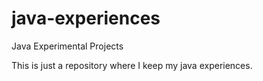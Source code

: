 # java-experiences
Java Experimental Projects

This is just a repository where I keep my java experiences.
